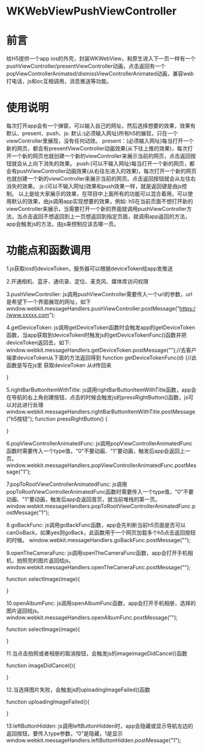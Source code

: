 # WKWebViewPushViewController
# 前言
给H5提供一个app ios的外壳，封装WKWebView，和原生进入下一页一样有一个pushViewController/presentViewController动画，点击返回有一个popViewControllerAnimated/dismissViewControllerAnimated动画，兼容web打电话，js和oc互相调用，消息推送等功能。

# 使用说明
每次打开app会有一个弹窗，可以输入自己的网址，然后选择想要的效果，效果有默认、present、push、js:
默认:(必须输入网址)所有h5的展现，只在一个viewController里展现，没有任何动效。
present：(必须输入网址)每当打开一个新的网页，都会有presentViewController动画效果(从下往上推的效果)，每次打开一个新的网页也就创建一个新的viewController来展示当前的网页，点击返回按钮就会从上向下消失的效果。
push:(可以不输入网址)每当打开一个新的网页，都会有pushViewController动画效果(从右往左进入的效果)，每次打开一个新的网页也就创建一个新的viewController来展示当前的网页。点击返回按钮就会从左往右消失的效果。
js:(可以不输入网址)效果和push效果一样，就是返回键是由js控制。
以上是给大家展示的效果，在项目中上面所有的功能可以混合着用，可以使用默认的效果，由js调用app实现想要的效果，例如:
h5在当前页面不想打开新的viewController来展示，当需要打开一个新的界面就调用pushViewController方法，当点击返回不想返回到上一页想返回到指定页面，就调用app返回的方法，app会触发js的方法，由js来控制应该去哪一页。

# 功能点和函数调用
1.js获取ios的deviceToken，服务器可以根据deviceToken给app发推送

2.开通相机、蓝牙、通讯录、定位、麦克风、媒体库访问权限

3.pushViewController:
js调用pushViewController需要传入一个url的参数，url是希望下一个界面展现的网址，如下
window.webkit.messageHandlers.pushViewController.postMessage("https://www.xxxxx.com");

4.getDeviceToken:
js调用getDeviceToken函数时会触发app的getDeviceToken函数，当app获取到deviceToken时触发js的getDeviceTokenFunc()函数并把deviceToken返回去，如下:
window.webkit.messageHandlers.getDeviceToken.postMessage("");//去客户端拿deviceToken从下面的方法返回得到
function getDeviceTokenFunc(d) {//此函数是写在js里 获取deviceToken 从d传回来

}

5.rightBarButtonItemWithTitle:
js调用rightBarButtonItemWithTitle函数，app会在导航的右上角创建按钮，点击的时候会触发js的pressRightButton()函数，js可以对此进行处理
window.webkit.messageHandlers.rightBarButtonItemWithTitle.postMessage("h5按钮");
function pressRightButton() {

}    

6.popViewControllerAnimatedFunc:
js调用popViewControllerAnimatedFunc函数时需要传入一个type值，"0"不要动画、"1"要动画，触发后app会返回上一页。
window.webkit.messageHandlers.popViewControllerAnimatedFunc.postMessage("1");
                       
7.popToRootViewControllerAnimatedFunc:
js调用popToRootViewControllerAnimatedFunc函数时需要传入一个type值，"0"不要动画、"1"要动画，触发后app会返回首页，就当前堆栈的第一页。
window.webkit.messageHandlers.popToRootViewControllerAnimatedFunc.postMessage("1");

8.goBackFunc:
js调用goBackFunc函数，app会先判断当前h5页面是否可以canGoBack，如果yes则goBack，此函数用于一个网页加载多个h5点击返回按钮的时候。
window.webkit.messageHandlers.goBackFunc.postMessage("");

9.openTheCameraFunc:
js调用openTheCameraFunc函数，app会打开手机相机，拍照完的图片返回给js。
window.webkit.messageHandlers.openTheCameraFunc.postMessage("");

function selectImage(image){

}

10.openAlbumFunc:
js调用openAlbumFunc函数，app会打开手机相册，选择的图片返回给js。
window.webkit.messageHandlers.openAlbumFunc.postMessage("");

function selectImage(image){

}

11.当点击拍照或者相册的取消按钮，会触发js的imageimageDidCancel()函数

function imageDidCancel(){

}

12.当选择图片失败，会触发js的uploadingImageFailed()函数

function uploadingImageFailed(){

}

13.leftButtonHidden:
js调用leftButtonHidden时，app会隐藏或显示导航左边的返回按钮，要传入type参数，“0”是隐藏，1是显示
window.webkit.messageHandlers.leftButtonHidden.postMessage("1");



